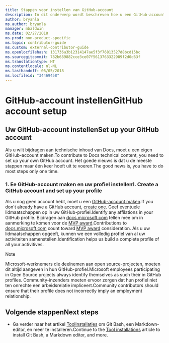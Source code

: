 ```yaml
---
title: Stappen voor instellen van GitHub-account
description: In dit onderwerp wordt beschreven hoe u een GitHub-account maakt. U hebt dit account nodig als u een bijdrage wilt leveren aan de inhoud van docs.microsoft.com.
author: bryanla
ms.author: bryanla
manager: mbaldwin
ms.date: 02/27/2018
ms.prod: non-product-specific
ms.topic: contributor-guide
ms.custom: external-contributor-guide
ms.openlocfilehash: 131736a3b12314147ae5f3f76813527d8bcd15bc
ms.sourcegitcommit: 782b689882cce3ce07f5613763322989f2d0d63f
ms.translationtype: HT
ms.contentlocale: nl-NL
ms.lasthandoff: 06/05/2018
ms.locfileid: "34469458"
---
```

# <a name="github-account-setup"></a><span data-ttu-id="e56a5-103">GitHub-account instellen</span><span class="sxs-lookup"><span data-stu-id="e56a5-103">GitHub account setup</span></span>

## <a name="set-up-your-github-account"></a><span data-ttu-id="e56a5-104">Uw GitHub-account instellen</span><span class="sxs-lookup"><span data-stu-id="e56a5-104">Set up your GitHub account</span></span>

<span data-ttu-id="e56a5-105">Als u wilt bijdragen aan technische inhoud van Docs, moet u een eigen GitHub-account maken.</span><span class="sxs-lookup"><span data-stu-id="e56a5-105">To contribute to Docs technical content, you need to set up your own GitHub account.</span></span> <span data-ttu-id="e56a5-106">Het goede nieuws is dat u de meeste stappen maar één keer hoeft uit te voeren.</span><span class="sxs-lookup"><span data-stu-id="e56a5-106">The good news is, you have to do most steps only one time.</span></span>

### <a name="1-create-a-github-account-and-set-up-your-profile"></a><span data-ttu-id="e56a5-107">1. Ee GitHub-account maken en uw profiel instellen</span><span class="sxs-lookup"><span data-stu-id="e56a5-107">1. Create a GitHub account and set up your profile</span></span>

<span data-ttu-id="e56a5-108">Als u nog geen account hebt, moet u een [GitHub-account maken](https://github.com/join).</span><span class="sxs-lookup"><span data-stu-id="e56a5-108">If you don't already have a GitHub account, [create one](https://github.com/join).</span></span> <span data-ttu-id="e56a5-109">Geef eventuele lidmaatschappen op in uw GitHub-profiel.</span><span class="sxs-lookup"><span data-stu-id="e56a5-109">Identify any affilations in your GitHub profile.</span></span> <span data-ttu-id="e56a5-110">Bijdragen aan [docs.microsoft.com](https://docs.microsoft.com) tellen mee om in aanmerking te komen voor de [MVP award](https://mvp.microsoft.com).</span><span class="sxs-lookup"><span data-stu-id="e56a5-110">Contributions to [docs.microsoft.com](https://docs.microsoft.com) count toward [MVP award](https://mvp.microsoft.com) consideration.</span></span> <span data-ttu-id="e56a5-111">Als u uw lidmaatschappen opgeeft, kunnen we een volledig profiel van al uw activiteiten samenstellen.</span><span class="sxs-lookup"><span data-stu-id="e56a5-111">Identification helps us build a complete profile of all your activitives.</span></span>

>[!NOTE]
> <span data-ttu-id="e56a5-112">Microsoft-werknemers die deelnemen aan open source-projecten, moeten dit altijd aangeven in hun GitHub-profiel.</span><span class="sxs-lookup"><span data-stu-id="e56a5-112">Microsoft employees participating in Open Source projects always identify themselves as such their in GitHub profiles.</span></span> <span data-ttu-id="e56a5-113">Community-inzenders moeten ervoor zorgen dat hun profiel niet ten onrechte een arbeidsrelatie impliceert.</span><span class="sxs-lookup"><span data-stu-id="e56a5-113">Community contributors should ensure that their profile does not incorrectly imply an employment relationship.</span></span>

## <a name="next-steps"></a><span data-ttu-id="e56a5-114">Volgende stappen</span><span class="sxs-lookup"><span data-stu-id="e56a5-114">Next steps</span></span>

* <span data-ttu-id="e56a5-115">Ga verder naar het artikel [Toolinstallaties](get-started-setup-tools.md) om Git Bash, een Markdown-editor, en meer te installeren.</span><span class="sxs-lookup"><span data-stu-id="e56a5-115">Continue to the [Tool installations](get-started-setup-tools.md) article to install Git Bash, a Markdown editor, and more.</span></span>
